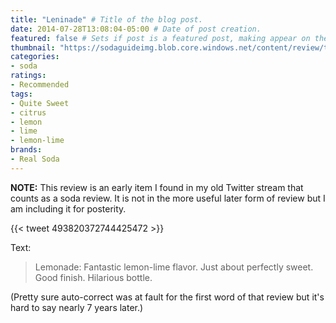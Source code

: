 ```yaml
---
title: "Leninade" # Title of the blog post.
date: 2014-07-28T13:08:04-05:00 # Date of post creation.
featured: false # Sets if post is a featured post, making appear on the home page side bar.
thumbnail: "https://sodaguideimg.blob.core.windows.net/content/review/thumbs/leninade.jpg" # Sets thumbnail image appearing inside card on homepage.
categories:
- soda
ratings:
- Recommended
tags:
- Quite Sweet
- citrus
- lemon
- lime
- lemon-lime
brands:
- Real Soda
---
```


**NOTE:** This review is an early item I found in my old Twitter stream that counts as a soda review. It is not in the more useful later form of review but I am including it for posterity.

{{< tweet 493820372744425472 >}}

Text:
> Lemonade: Fantastic lemon-lime flavor. Just about perfectly sweet. Good finish. Hilarious bottle.

(Pretty sure auto-correct was at fault for the first word of that review but it's hard to say nearly 7 years later.)